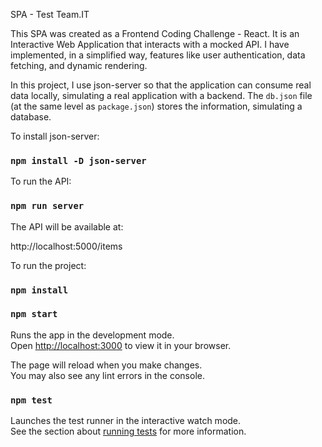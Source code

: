SPA - Test Team.IT

This SPA was created as a Frontend Coding Challenge - React. It is an Interactive Web Application that interacts with a mocked API. I have implemented, in a simplified way, features like user authentication, data fetching, and dynamic rendering.

In this project, I use json-server so that the application can consume real data locally, simulating a real application with a backend. The `db.json` file (at the same level as `package.json`) stores the information, simulating a database.

To install json-server:

### `npm install -D json-server`

To run the API:

### `npm run server`

The API will be available at:

http://localhost:5000/items


To run the project:

### `npm install`
### `npm start`


Runs the app in the development mode.\
Open [http://localhost:3000](http://localhost:3000) to view it in your browser.

The page will reload when you make changes.\
You may also see any lint errors in the console.

### `npm test`

Launches the test runner in the interactive watch mode.\
See the section about [running tests](https://facebook.github.io/create-react-app/docs/running-tests) for more information.